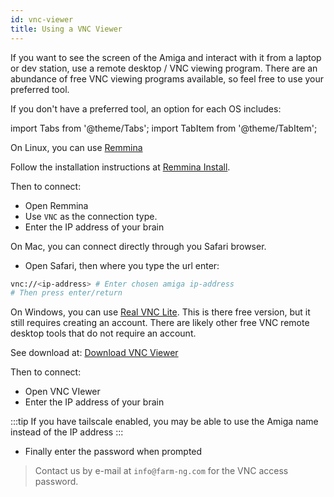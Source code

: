 ```yaml
---
id: vnc-viewer
title: Using a VNC Viewer
---
```


If you want to see the screen of the Amiga and interact with it from a laptop or dev station, use a remote desktop / VNC viewing program.
There are an abundance of free VNC viewing programs available, so feel free to use your preferred tool.

If you don't have a preferred tool, an option for each OS includes:

import Tabs from '@theme/Tabs';
import TabItem from '@theme/TabItem';

<Tabs>
<TabItem value="linux" label="Linux" default>

On Linux, you can use [Remmina](https://remmina.org)

Follow the installation instructions at [Remmina Install](https://remmina.org/how-to-install-remmina/#ubuntu).

Then to connect:

- Open Remmina
- Use `VNC` as the connection type.
- Enter the IP address of your brain

</TabItem>
<TabItem value="macos" label="MacOs" default>

On Mac, you can connect directly through you Safari browser.

- Open Safari, then where you type the url enter:

```bash
vnc://<ip-address> # Enter chosen amiga ip-address
# Then press enter/return
```

</TabItem>
<TabItem value="windows" label="Windows" default>

On Windows, you can use [Real VNC Lite](https://www.realvnc.com/en/connect/plan/lite/).
This is there free version, but it still requires creating an account.
There are likely other free VNC remote desktop tools that do not require an account.

See download at: [Download VNC Viewer](https://www.realvnc.com/en/connect/download/viewer/)

Then to connect:

- Open VNC VIewer
- Enter the IP address of your brain

</TabItem>
</Tabs>

:::tip
If you have tailscale enabled, you may be able to use the Amiga name instead of the IP address
:::

- Finally enter the password when prompted

> Contact us by e-mail at `info@farm-ng.com` for the VNC access password.
